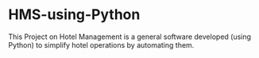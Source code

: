 # HMS-using-Python
This Project on Hotel Management is a general software developed (using Python) to simplify hotel operations by automating them.
